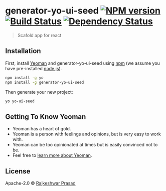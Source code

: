 # generator-yo-ui-seed [![NPM version][npm-image]][npm-url] [![Build Status][travis-image]][travis-url] [![Dependency Status][daviddm-image]][daviddm-url]
> Scafold app for react

## Installation

First, install [Yeoman](http://yeoman.io) and generator-yo-ui-seed using [npm](https://www.npmjs.com/) (we assume you have pre-installed [node.js](https://nodejs.org/)).

```bash
npm install -g yo
npm install -g generator-yo-ui-seed
```

Then generate your new project:

```bash
yo yo-ui-seed
```

## Getting To Know Yeoman

 * Yeoman has a heart of gold.
 * Yeoman is a person with feelings and opinions, but is very easy to work with.
 * Yeoman can be too opinionated at times but is easily convinced not to be.
 * Feel free to [learn more about Yeoman](http://yeoman.io/).

## License

Apache-2.0 © [Rajkeshwar Prasad]()


[npm-image]: https://badge.fury.io/js/generator-yo-ui-seed.svg
[npm-url]: https://npmjs.org/package/generator-yo-ui-seed
[travis-image]: https://travis-ci.org/rajkeshwar/generator-yo-ui-seed.svg?branch=master
[travis-url]: https://travis-ci.org/rajkeshwar/generator-yo-ui-seed
[daviddm-image]: https://david-dm.org/rajkeshwar/generator-yo-ui-seed.svg?theme=shields.io
[daviddm-url]: https://david-dm.org/rajkeshwar/generator-yo-ui-seed
